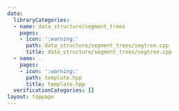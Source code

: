 ```yaml
---
data:
  libraryCategories:
  - name: data_structure/segment_trees
    pages:
    - icon: ':warning:'
      path: data_structure/segment_trees/segtree.cpp
      title: data_structure/segment_trees/segtree.cpp
  - name: .
    pages:
    - icon: ':warning:'
      path: template.hpp
      title: template.hpp
  verificationCategories: []
layout: toppage
---
```


